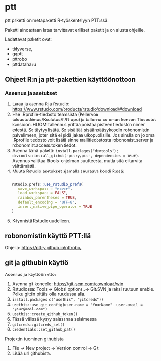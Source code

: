 
# ptt

<!-- badges: start -->
<!-- badges: end -->

ptt paketti on metapaketti R-työskentelyyn PTT:ssä.

Paketti ainoastaan lataa tarvittavat erilliset paketit ja on alusta ohjeille.

Ladattavat paketit ovat:

- tidyverse,
- ggptt
- pttrobo
- pttdatahaku


## Ohjeet R:n ja ptt-pakettien käyttöönottoon

### Asennus ja asetukset

1. Lataa ja asenna R ja Rstudio: https://www.rstudio.com/products/rstudio/download/#download
2. Hae .Rprofile-tiedosto teamsista (Pellervon taloustutkimus/Koulutus/R/R-apu) ja tallenna se oman koneen Tiedostot kansioon. HUOM! tallennus yrittää poistaa pisteen tiedoston nimen edestä. Se täytyy lisätä.
   Se sisältää sisäänpääsykoodin robonomistin palvelimeen, joten sitä ei pidä jakaa
   ulkopuolisille. Jos sinulla on jo oma .Rprofile tiedosto voit lisätä sinne mallitiedostosta robonomist.server ja robonomist.access.token tiedot.
3. Asenna tämä paketti: `install.packages("devtools"); devtools::install_github("pttry/ptt", dependencies = TRUE)`. Asennus valittaa Rtools-ohjelman puutteesta, mutta sitä ei tarvita välttämättä.
4. Muuta Rstudio asetukset ajamalla seuraava koodi R:ssä:


```r

   rstudio.prefs::use_rstudio_prefs(
      save_workspace = "never",
      load_workspace = FALSE,
      rainbow_parentheses = TRUE,
      default_encoding = "UTF-8",
      insert_native_pipe_operator = TRUE
   )
``` 
5. Käynnistä Rstudio uudelleen.

## robonomistin käyttö PTT:llä

Ohjeita: https://pttry.github.io/pttrobo/

## git ja githubin käyttö

Asennus ja käyttöön otto:
1. Asenna git koneelle: https://git-scm.com/download/win
2. Rstudiossa: Tools -> Global options..-> Git/SVN ja raksi ruutuun enable. Polku git:iin pitäisi olla ruudussa alla.
3. `install.packages(c("usethis", "gitcreds"))`
4. `usethis::use_git_config(user.name = "YourName", user.email = "your@mail.com")`
5. `usethis::create_github_token()`
6. Tässä välissä kysyy salasanaa selaimessa
7. `gitcreds::gitcreds_set()`
8. `credentials::set_github_pat()`

Projektin tuominen githubista:
1. File -> New project -> Version control -> Git
2. Lisää url githubista.
